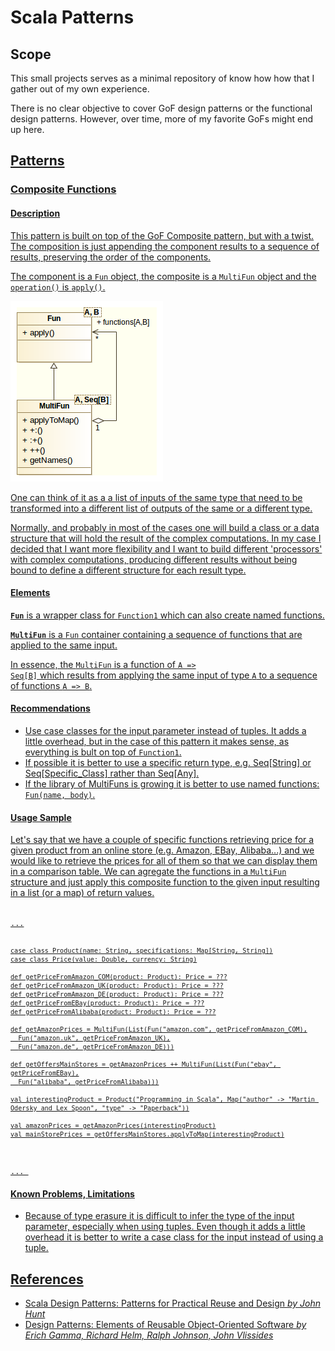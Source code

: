 <h1>Scala Patterns</h1>

<h2>Scope</h2>
This small projects serves as a minimal repository of know how how that I gather out of my own experience.

There is no clear objective to cover GoF design patterns or the functional design patterns. However, over time, more of my favorite GoFs might end up here.
<h2><a href="#patterns"/>Patterns</h2>
<h3><a href="#multifun"/>Composite Functions</h3>
<h4>Description</h4>
This pattern is built on top of the GoF Composite pattern, but with a twist. The composition is just appending the component results to a sequence of results, preserving the order of the components.

The component is a <code>Fun</code> object, the composite is a <code>MultiFun</code> object and the <code>operation()</code> is <code>apply()</code>.

<img src="src/doc/resources/patterns/multifun/multifun.png"/>

One can think of it as a a list of inputs of the same type that need to be transformed into a different list of outputs of the same or a different type.

Normally, and probably in most of the cases one will build a class or a data structure that will hold the result of the complex computations. In my case I decided that I want more flexibility and I want to build different 'processors' with complex computations, producing different results without being bound to define a different structure for each result type.

<h4>Elements</h4>

<b><code>Fun</code></b> is a wrapper class for <code>Function1</code> which can also create named functions.

<b><code>MultiFun</code></b> is a <code>Fun</code> container containing a sequence of functions that are applied to the same input.

In essence, the <code>MultiFun</code> is a function of <code>A => Seq[B]</code> which results from applying the same input of type <code>A</code> to a sequence of functions <code>A => B</code>.

<h4>Recommendations</h4>
<ul>
<li>Use case classes for the input parameter instead of tuples. It adds a little overhead, but in the case of this pattern it makes sense, as everything is bult on top of <code>Function1</code>.</li>
<li>If possible it is better to use a specific return type, e.g. Seq[String] or Seq[Specific_Class] rather than Seq[Any].</li>
<li>If the library of MultiFuns is growing it is better to use named functions: <code>Fun(name, body)</code>.
</ul>

<h4>Usage Sample</h4>

Let's say that we have a couple of specific functions retrieving  price for a given product from an online store (e.g. Amazon, EBay, Alibaba...) and we would like to retrieve the prices for all of them so that we can display them in a comparison table.
We can agregate the functions in a <code>MultiFun</code> structure and just apply this composite function to the given input resulting in a list (or a map) of return values.

<code>
...

    case class Product(name: String, specifications: Map[String, String])
    case class Price(value: Double, currency: String)

    def getPriceFromAmazon_COM(product: Product): Price = ???
    def getPriceFromAmazon_UK(product: Product): Price = ???
    def getPriceFromAmazon_DE(product: Product): Price = ???
    def getPriceFromEBay(product: Product): Price = ???
    def getPriceFromAlibaba(product: Product): Price = ???

    def getAmazonPrices = MultiFun(List(Fun("amazon.com", getPriceFromAmazon_COM),
      Fun("amazon.uk", getPriceFromAmazon_UK),
      Fun("amazon.de", getPriceFromAmazon_DE)))

    def getOffersMainStores = getAmazonPrices ++ MultiFun(List(Fun("ebay", getPriceFromEBay),
      Fun("alibaba", getPriceFromAlibaba)))

    val interestingProduct = Product("Programming in Scala", Map("author" -> "Martin Odersky and Lex Spoon", "type" -> "Paperback"))

    val amazonPrices = getAmazonPrices(interestingProduct)
    val mainStorePrices = getOffersMainStores.applyToMap(interestingProduct)
... 
</code>

<h4>Known Problems, Limitations</h4> 
<ul>
<li>Because of type erasure it is difficult to infer the type of the input parameter, especially when using tuples. Even though it adds a little overhead it is better to write a case class for the input instead of using a tuple.</li>

</ul>

<h2><a href="#references"/>References</h2>
<ul>
<li>Scala Design Patterns: Patterns for Practical Reuse and Design <i>by John Hunt</i></li>
<li>Design Patterns: Elements of Reusable Object-Oriented Software <i>by Erich Gamma, Richard Helm, Ralph Johnson, John Vlissides</i></li>
</ul>